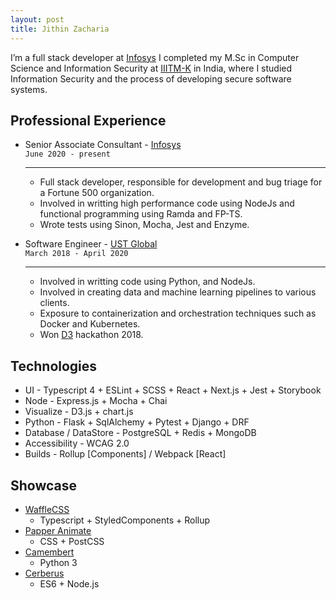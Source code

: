 ```yaml
---
layout: post
title: Jithin Zacharia
---
```


I’m a full stack developer at <a href="https://www.infosys.com/">Infosys</a> I completed my M.Sc in Computer Science and Information Security at <a href="https://www.iiitmk.ac.in/">IIITM-K</a> in India, where I studied Information Security and the process of developing secure software systems. 

## Professional Experience

* Senior Associate Consultant - <a href="https://www.infosys.com/">Infosys</a><br/>
    `June 2020 - present`
    ___________________________________________________________________

    * Full stack developer, responsible for development and bug triage for a Fortune 500 organization.
    * Involved in writting high performance code using NodeJs and functional programming using Ramda and FP-TS.
    * Wrote tests using Sinon, Mocha, Jest and Enzyme.

* Software Engineer - <a href="https://www.ust-global.com/">UST Global</a><br/>
    `March 2018 - April 2020`
    ___________________________________________________________________

    * Involved in writting code using Python, and NodeJs.
    * Involved in creating data and machine learning pipelines to various clients.
    * Exposure to containerization and orchestration techniques such as Docker and Kubernetes.
    * Won [D3](https://d3.ust-global.com/) hackathon 2018.

## Technologies

- UI - Typescript 4 + ESLint + SCSS + React + Next.js + Jest + Storybook
- Node - Express.js + Mocha + Chai
- Visualize - D3.js + chart.js
- Python - Flask + SqlAlchemy  + Pytest + Django + DRF
- Database  / DataStore - PostgreSQL + Redis + MongoDB
- Accessibility - WCAG 2.0
- Builds - Rollup [Components] / Webpack [React]

## Showcase

- [WaffleCSS](https://wafflecss-jithinqw.vercel.app/)
    - Typescript + StyledComponents + Rollup
- [Papper Animate](idyllic-cendol-aabe1b.netlify.app/)
    - CSS + PostCSS
- [Camembert](https://github.com/Jithinqw/Camembert)
    - Python 3
- [Cerberus](https://github.com/Jithinqw/Cerberus)
    - ES6 + Node.js
